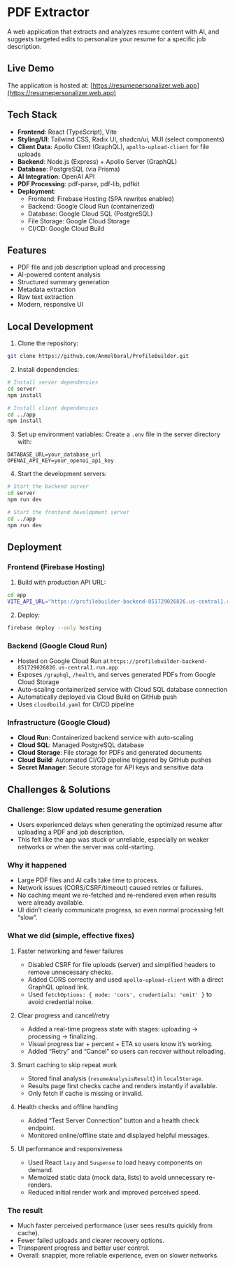 # PDF Extractor

A web application that extracts and analyzes resume content with AI, and suggests targeted edits to personalize your resume for a specific job description.

## Live Demo

The application is hosted at: [https://resumepersonalizer.web.app](https://resumepersonalizer.web.app)

## Tech Stack

- **Frontend**: React (TypeScript), Vite
- **Styling/UI**: Tailwind CSS, Radix UI, shadcn/ui, MUI (select components)
- **Client Data**: Apollo Client (GraphQL), `apollo-upload-client` for file uploads
- **Backend**: Node.js (Express) + Apollo Server (GraphQL)
- **Database**: PostgreSQL (via Prisma)
- **AI Integration**: OpenAI API
- **PDF Processing**: pdf-parse, pdf-lib, pdfkit
- **Deployment**:
  - Frontend: Firebase Hosting (SPA rewrites enabled)
  - Backend: Google Cloud Run (containerized)
  - Database: Google Cloud SQL (PostgreSQL)
  - File Storage: Google Cloud Storage
  - CI/CD: Google Cloud Build

## Features

- PDF file and job description upload and processing
- AI-powered content analysis
- Structured summary generation
- Metadata extraction
- Raw text extraction
- Modern, responsive UI

## Local Development

1. Clone the repository:
```bash
git clone https://github.com/Anmolbaral/ProfileBuilder.git
```

2. Install dependencies:
```bash
# Install server dependencies
cd server
npm install

# Install client dependencies
cd ../app
npm install
```

3. Set up environment variables:
Create a `.env` file in the server directory with:
```
DATABASE_URL=your_database_url
OPENAI_API_KEY=your_openai_api_key
```

4. Start the development servers:
```bash
# Start the backend server
cd server
npm run dev

# Start the frontend development server
cd ../app
npm run dev
```

## Deployment

### Frontend (Firebase Hosting)

1) Build with production API URL:
```bash
cd app
VITE_API_URL="https://profilebuilder-backend-851729026826.us-central1.run.app/graphql" npm run build
```

2) Deploy:
```bash
firebase deploy --only hosting
```

### Backend (Google Cloud Run)
- Hosted on Google Cloud Run at `https://profilebuilder-backend-851729026826.us-central1.run.app`
- Exposes `/graphql`, `/health`, and serves generated PDFs from Google Cloud Storage
- Auto-scaling containerized service with Cloud SQL database connection
- Automatically deployed via Cloud Build on GitHub push
- Uses `cloudbuild.yaml` for CI/CD pipeline

### Infrastructure (Google Cloud)
- **Cloud Run**: Containerized backend service with auto-scaling
- **Cloud SQL**: Managed PostgreSQL database
- **Cloud Storage**: File storage for PDFs and generated documents
- **Cloud Build**: Automated CI/CD pipeline triggered by GitHub pushes
- **Secret Manager**: Secure storage for API keys and sensitive data

## Challenges & Solutions

### Challenge: Slow updated resume generation
- Users experienced delays when generating the optimized resume after uploading a PDF and job description.
- This felt like the app was stuck or unreliable, especially on weaker networks or when the server was cold-starting.

### Why it happened
- Large PDF files and AI calls take time to process.
- Network issues (CORS/CSRF/timeout) caused retries or failures.
- No caching meant we re-fetched and re-rendered even when results were already available.
- UI didn’t clearly communicate progress, so even normal processing felt “slow”.

### What we did (simple, effective fixes)
1. Faster networking and fewer failures
   - Disabled CSRF for file uploads (server) and simplified headers to remove unnecessary checks.
   - Added CORS correctly and used `apollo-upload-client` with a direct GraphQL upload link.
   - Used `fetchOptions: { mode: 'cors', credentials: 'omit' }` to avoid credential noise.

2. Clear progress and cancel/retry
   - Added a real-time progress state with stages: uploading → processing → finalizing.
   - Visual progress bar + percent + ETA so users know it’s working.
   - Added “Retry” and “Cancel” so users can recover without reloading.

3. Smart caching to skip repeat work
   - Stored final analysis (`resumeAnalysisResult`) in `localStorage`.
   - Results page first checks cache and renders instantly if available.
   - Only fetch if cache is missing or invalid.

4. Health checks and offline handling
   - Added “Test Server Connection” button and a health check endpoint.
   - Monitored online/offline state and displayed helpful messages.

5. UI performance and responsiveness
   - Used React `lazy` and `Suspense` to load heavy components on demand.
   - Memoized static data (mock data, lists) to avoid unnecessary re-renders.
   - Reduced initial render work and improved perceived speed.

### The result
- Much faster perceived performance (user sees results quickly from cache).
- Fewer failed uploads and clearer recovery options.
- Transparent progress and better user control.
- Overall: snappier, more reliable experience, even on slower networks.







